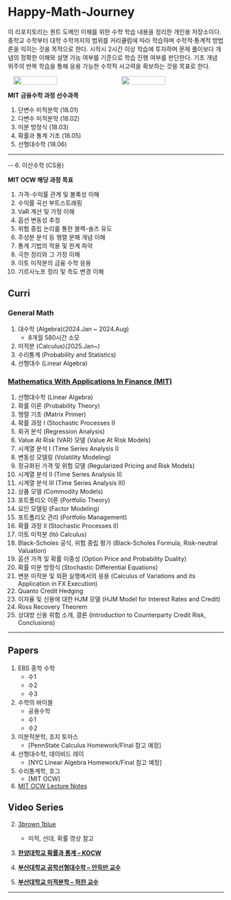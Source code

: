 # Happy-Math-Journey

이 리포지토리는 퀀트 도메인 이해를 위한 수학 학습 내용을 정리한 개인용 저장소이다. 중학교 수학부터 대학 수학까지의 범위를 커리큘럼에 따라 학습하며 수학적·통계적 방법론을 익히는 것을 목적으로 한다. 시작시 2시간 이상 학습에 투자하며 문제 풀이보다 개념의 정확한 이해와 설명 가능 여부를 기준으로 학습 진행 여부를 판단한다. 기초 개념 위주의 반복 학습을 통해 응용 가능한 수학적 사고력을 확보하는 것을 목표로 한다.
</br>

<div style="display: flex; justify-content: space-around; align-items: center;">
    <img src="https://github.com/JayFreemandev/William-Kimchi-Oneil/assets/72185011/a109a95d-ce84-4ba4-9a96-c76f838a9827" width="45%">
    <img src="https://github.com/JayFreemandev/William-Kimchi-Oneil/assets/72185011/db1f8ac9-9cd0-44e7-96e8-632b59c30799" width="45%">
</div>

**MIT 금융수학 과정 선수과목**
1. 단변수 미적분학 (18.01)
2. 다변수 미적분학 (18.02)
3. 미분 방정식 (18.03)
4. 확률과 통계 기초 (18.05)
5. 선형대수학 (18.06)
---
-- 6. 이산수학 (CS용)

**MIT OCW 해당 과정 목표**
1. 가격-수익률 관계 및 볼록성 이해
2. 수익률 곡선 부트스트래핑
3. VaR 계산 및 가정 이해
4. 옵션 변동성 추정
5. 위험 중립 논리를 통한 블랙-숄즈 유도
6. 주성분 분석 등 행렬 분해 개념 이해
7. 통계 기법의 적용 및 한계 파악
8. 극한 정리와 그 가정 이해
9. 이토 미적분의 금융 수학 응용
10. 기르사노프 정리 및 측도 변경 이해

## Curri
### General Math
1. 대수학 (Algebra)(2024.Jan ~ 2024.Aug)
    - 8개월 580시간 소모
3. 미적분 (Calculus)(2025.Jan~)
4. 수리통계 (Probability and Statistics)
5. 선형대수 (Linear Algebra)

### [Mathematics With Applications In Finance (MIT)](https://ocw.mit.edu/courses/18-s096-topics-in-mathematics-with-applications-in-finance-fall-2013/video_galleries/video-lectures/)
1. 선형대수학 (Linear Algebra)
2. 확률 이론 (Probability Theory)
3. 행렬 기초 (Matrix Primer)
4. 확률 과정 I (Stochastic Processes I)
5. 회귀 분석 (Regression Analysis)
6. Value At Risk (VAR) 모델 (Value At Risk Models)
7. 시계열 분석 I (Time Series Analysis I)
8. 변동성 모델링 (Volatility Modeling)
9. 정규화된 가격 및 위험 모델 (Regularized Pricing and Risk Models)
10. 시계열 분석 II (Time Series Analysis II)
11. 시계열 분석 III (Time Series Analysis III)
12. 상품 모델 (Commodity Models)
13. 포트폴리오 이론 (Portfolio Theory)
14. 요인 모델링 (Factor Modeling)
15. 포트폴리오 관리 (Portfolio Management)
16. 확률 과정 II (Stochastic Processes II)
17. 이토 미적분 (Itō Calculus)
18. Black-Scholes 공식, 위험 중립 평가 (Black-Scholes Formula, Risk-neutral Valuation)
19. 옵션 가격 및 확률 이중성 (Option Price and Probability Duality)
20. 확률 미분 방정식 (Stochastic Differential Equations)
21. 변분 미적분 및 외환 실행에서의 응용 (Calculus of Variations and its Application in FX Execution)
22. Quanto Credit Hedging
23. 이자율 및 신용에 대한 HJM 모델 (HJM Model for Interest Rates and Credit)
24. Ross Recovery Theorem
25. 상대방 신용 위험 소개, 결론 (Introduction to Counterparty Credit Risk, Conclusions)
<hr>

## Papers
1. EBS 중학 수학
    - 수1
    - 수2
    - 수3
2. 수학의 바이블
    - 공용수학 
    - 수1 
    - 수2
3. 미분적분학, 조지 토마스
    - [PennState Calculus Homework/Final 참고 예정] 
3. 선형대수학, 데이비드 레이
    - [NYC Linear Algebra Homework/Final 참고 예정]  
4. 수리통계학, 호그
    - [MIT OCW]
5. [MIT OCW Lecture Notes](https://ocw.mit.edu/courses/18-s096-topics-in-mathematics-with-applications-in-finance-fall-2013/pages/lecture-notes/)

## Video Series
2. [3brown 1blue](https://www.youtube.com/@3Blue1BrownKR/playlists)
    - 미적, 선대, 확률 영상 참고
2. **[한양대학교 확률과 통계 – KOCW](https://www.kocw.net/home/search/kemView.do?kemId=1046326)**

3. **[부산대학교 공학선형대수학 – 안득만 교수](https://www.kocw.net/home/search/kemView.do?kemId=1051243)**

4. **[부산대학교 미적분학 – 허찬 교수](https://www.kocw.net/home/search/kemView.do?kemId=1048857)**

<hr>
